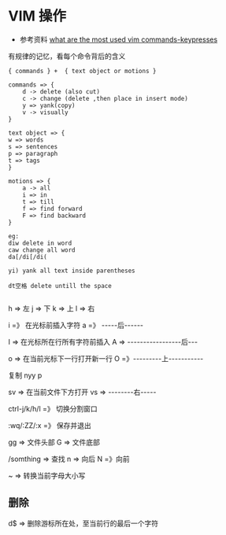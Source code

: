 # VIM 操作

- 参考资料
  [what are the most used vim commands-keypresses](https://stackoverflow.com/questions/5400806/what-are-the-most-used-vim-commands-keypresses)

有规律的记忆，看每个命令背后的含义

```
{ commands } +  { text object or motions }

commands => {
    d -> delete (also cut)
    c -> change (delete ,then place in insert mode)
    y => yank(copy)
    v -> visually
}

text object => {
w => words
s => sentences
p => paragraph
t => tags
}

motions => {
    a -> all
    i => in
    t => till
    f => find forward
    F => find backward
}

eg:
diw delete in word
caw change all word
da[/di[/di(

yi) yank all text inside parentheses

dt空格 delete untill the space


```

h => 左
j => 下
k => 上
l => 右

i =》 在光标前插入字符
a =》 -----后------

I => 在光标所在行所有字符前插入
A => -----------------后---

o => 在当前光标下一行打开新一行
O =》---------上-----------

复制
nyy
p

sv => 在当前文件下方打开
vs => --------右-----

ctrl-j/k/h/l =》 切换分割窗口

:wq/:ZZ/:x =》 保存并退出

gg => 文件头部
G => 文件底部

/somthing => 查找
n => 向后
N =》向前

~ => 转换当前字母大小写

## 删除

d\$ => 删除游标所在处，至当前行的最后一个字符
